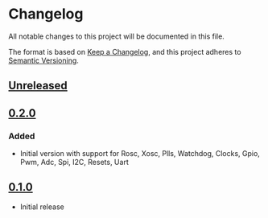 # Changelog

All notable changes to this project will be documented in this file.

The format is based on [Keep a Changelog](https://keepachangelog.com/en/1.0.0/),
and this project adheres to [Semantic Versioning](https://semver.org/spec/v2.0.0.html).

## [Unreleased]

## [0.2.0]

### Added

- Initial version with support for Rosc, Xosc, Plls, Watchdog, Clocks, Gpio, Pwm, Adc, Spi, I2C, Resets, Uart

## [0.1.0]

- Initial release

[Unreleased]: https://github.com/rp-rs/rp-hal/compare/v0.2.0...HEAD
[0.2.0]: https://github.com/rp-rs/rp-hal/compare/v0.1.0...v0.2.0
[0.1.0]: https://github.com/rp-rs/rp-hal/releases/tag/v0.1.0
